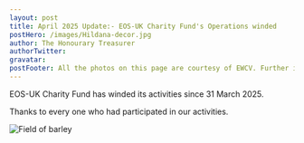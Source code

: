 ```yaml
---
layout: post
title: April 2025 Update:- EOS-UK Charity Fund's Operations winded
postHero: /images/Hildana-decor.jpg
author: The Honourary Treasurer
authorTwitter: 
gravatar:
postFooter: All the photos on this page are courtesy of EWCV. Further information could be obtained by calling +44(0)7867 727445 or at <a href="mailto:eosukcharityfund@gmail.com">eosukcharityfund@gmail.com</a>
---
```


EOS-UK Charity Fund has winded its activities since 31 March 2025.

Thanks to every one who had participated in our activities.

<img src="{{ base }}/images/IMG_0438.png" alt="Field of barley" class="img-responsive center-block" />
